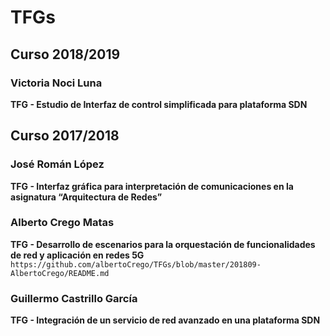 # TFGs

## Curso 2018/2019
### Victoria Noci Luna
**TFG - Estudio de Interfaz de control simplificada para plataforma SDN**

## Curso 2017/2018
### José Román López 
**TFG - Interfaz gráfica para interpretación de comunicaciones en la asignatura “Arquitectura de Redes”**

### Alberto Crego Matas 
**TFG - Desarrollo de escenarios para la orquestación de funcionalidades de red y aplicación en redes 5G**
`https://github.com/albertoCrego/TFGs/blob/master/201809-AlbertoCrego/README.md`

### Guillermo Castrillo García
**TFG - Integración de un servicio de red avanzado en una plataforma SDN**
